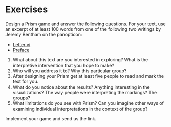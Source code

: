 # Exercises 
Design a Prism game and answer the following questions. For your text, use an excerpt of at least 100 words from one of the following two writings by Jeremy Bentham on the panopticon:

* [Letter vi](http://oll.libertyfund.org/titles/bentham-the-works-of-jeremy-bentham-vol-4#lf0872-04_label_299)
* [Preface](http://oll.libertyfund.org/titles/bentham-the-works-of-jeremy-bentham-vol-4#lf0872-04_head_014)

1. What about this text are you interested in exploring? What is the interpretive intervention that you hope to make?
2. Who will you address it to? Why this particular group?
3. After designing your Prism get at least five people to read and mark the text for you.
4. What do you notice about the results? Anything interesting in the visualizations? The way people were interpreting the markings? The groups?
5. What limitations do you see with Prism? Can you imagine other ways of examining individual interpretations in the context of the group?

Implement your game and send us the link.